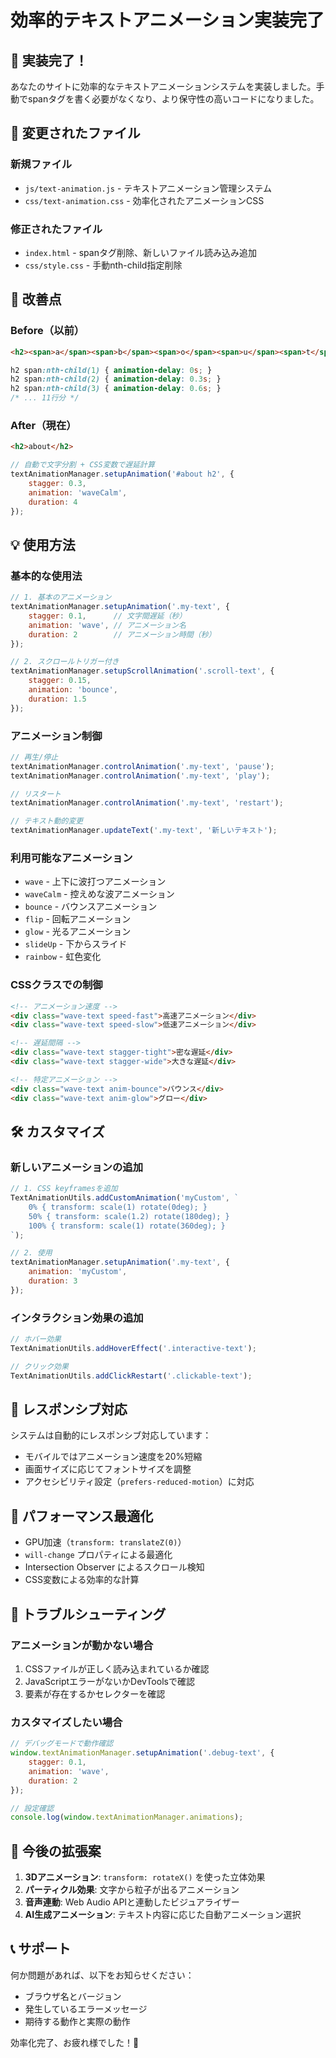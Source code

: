 # 効率的テキストアニメーション実装完了

## 🎉 実装完了！

あなたのサイトに効率的なテキストアニメーションシステムを実装しました。手動でspanタグを書く必要がなくなり、より保守性の高いコードになりました。

## 📁 変更されたファイル

### 新規ファイル
- `js/text-animation.js` - テキストアニメーション管理システム
- `css/text-animation.css` - 効率化されたアニメーションCSS

### 修正されたファイル
- `index.html` - spanタグ削除、新しいファイル読み込み追加
- `css/style.css` - 手動nth-child指定削除

## 🚀 改善点

### Before（以前）
```html
<h2><span>a</span><span>b</span><span>o</span><span>u</span><span>t</span></h2>
```
```css
h2 span:nth-child(1) { animation-delay: 0s; }
h2 span:nth-child(2) { animation-delay: 0.3s; }
h2 span:nth-child(3) { animation-delay: 0.6s; }
/* ... 11行分 */
```

### After（現在）
```html
<h2>about</h2>
```
```javascript
// 自動で文字分割 + CSS変数で遅延計算
textAnimationManager.setupAnimation('#about h2', {
    stagger: 0.3,
    animation: 'waveCalm',
    duration: 4
});
```

## 💡 使用方法

### 基本的な使用法
```javascript
// 1. 基本のアニメーション
textAnimationManager.setupAnimation('.my-text', {
    stagger: 0.1,      // 文字間遅延（秒）
    animation: 'wave', // アニメーション名
    duration: 2        // アニメーション時間（秒）
});

// 2. スクロールトリガー付き
textAnimationManager.setupScrollAnimation('.scroll-text', {
    stagger: 0.15,
    animation: 'bounce',
    duration: 1.5
});
```

### アニメーション制御
```javascript
// 再生/停止
textAnimationManager.controlAnimation('.my-text', 'pause');
textAnimationManager.controlAnimation('.my-text', 'play');

// リスタート
textAnimationManager.controlAnimation('.my-text', 'restart');

// テキスト動的変更
textAnimationManager.updateText('.my-text', '新しいテキスト');
```

### 利用可能なアニメーション
- `wave` - 上下に波打つアニメーション
- `waveCalm` - 控えめな波アニメーション
- `bounce` - バウンスアニメーション
- `flip` - 回転アニメーション
- `glow` - 光るアニメーション
- `slideUp` - 下からスライド
- `rainbow` - 虹色変化

### CSSクラスでの制御
```html
<!-- アニメーション速度 -->
<div class="wave-text speed-fast">高速アニメーション</div>
<div class="wave-text speed-slow">低速アニメーション</div>

<!-- 遅延間隔 -->
<div class="wave-text stagger-tight">密な遅延</div>
<div class="wave-text stagger-wide">大きな遅延</div>

<!-- 特定アニメーション -->
<div class="wave-text anim-bounce">バウンス</div>
<div class="wave-text anim-glow">グロー</div>
```

## 🛠 カスタマイズ

### 新しいアニメーションの追加
```javascript
// 1. CSS keyframesを追加
TextAnimationUtils.addCustomAnimation('myCustom', `
    0% { transform: scale(1) rotate(0deg); }
    50% { transform: scale(1.2) rotate(180deg); }
    100% { transform: scale(1) rotate(360deg); }
`);

// 2. 使用
textAnimationManager.setupAnimation('.my-text', {
    animation: 'myCustom',
    duration: 3
});
```

### インタラクション効果の追加
```javascript
// ホバー効果
TextAnimationUtils.addHoverEffect('.interactive-text');

// クリック効果
TextAnimationUtils.addClickRestart('.clickable-text');
```

## 📱 レスポンシブ対応

システムは自動的にレスポンシブ対応しています：
- モバイルではアニメーション速度を20%短縮
- 画面サイズに応じてフォントサイズを調整
- アクセシビリティ設定（`prefers-reduced-motion`）に対応

## 🎯 パフォーマンス最適化

- GPU加速（`transform: translateZ(0)`）
- `will-change` プロパティによる最適化
- Intersection Observer によるスクロール検知
- CSS変数による効率的な計算

## 🔧 トラブルシューティング

### アニメーションが動かない場合
1. CSSファイルが正しく読み込まれているか確認
2. JavaScriptエラーがないかDevToolsで確認
3. 要素が存在するかセレクターを確認

### カスタマイズしたい場合
```javascript
// デバッグモードで動作確認
window.textAnimationManager.setupAnimation('.debug-text', {
    stagger: 0.1,
    animation: 'wave',
    duration: 2
});

// 設定確認
console.log(window.textAnimationManager.animations);
```

## 🚀 今後の拡張案

1. **3Dアニメーション**: `transform: rotateX()` を使った立体効果
2. **パーティクル効果**: 文字から粒子が出るアニメーション
3. **音声連動**: Web Audio APIと連動したビジュアライザー
4. **AI生成アニメーション**: テキスト内容に応じた自動アニメーション選択

## 📞 サポート

何か問題があれば、以下をお知らせください：
- ブラウザ名とバージョン
- 発生しているエラーメッセージ
- 期待する動作と実際の動作

効率化完了、お疲れ様でした！🎉

